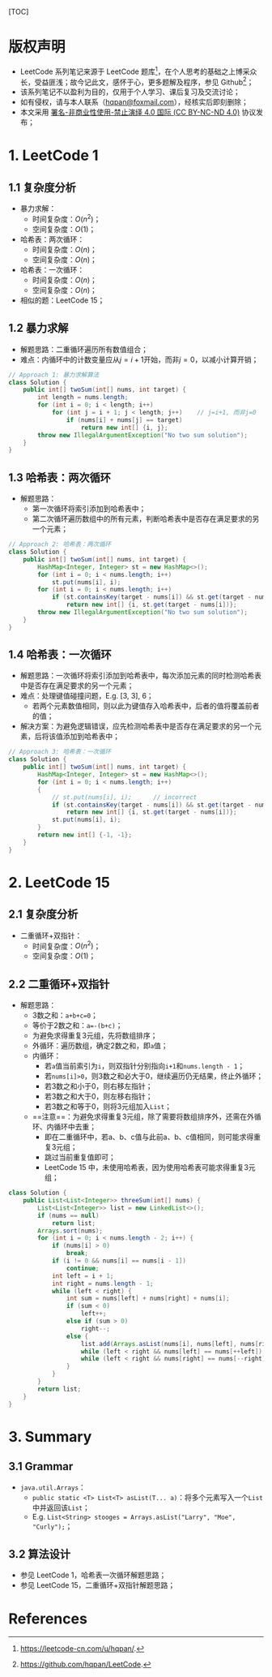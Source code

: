 [TOC]

# 版权声明

- LeetCode 系列笔记来源于 LeetCode 题库[^1]，在个人思考的基础之上博采众长，受益匪浅；故今记此文，感怀于心，更多题解及程序，参见 Github[^2]；
- 该系列笔记不以盈利为目的，仅用于个人学习、课后复习及交流讨论；
- 如有侵权，请与本人联系（hqpan@foxmail.com），经核实后即刻删除；
- 本文采用 [署名-非商业性使用-禁止演绎 4.0 国际 (CC BY-NC-ND 4.0)](https://creativecommons.org/licenses/by-nc-nd/4.0/deed.zh) 协议发布；

# 1. LeetCode 1

## 1.1 复杂度分析

- 暴力求解：
  - 时间复杂度：$O(n^2)$；
  - 空间复杂度：$O(1)$；
- 哈希表：两次循环：
  - 时间复杂度：$O(n)$；
  - 空间复杂度：$O(n)$；
- 哈希表：一次循环：
  - 时间复杂度：$O(n)$；
  - 空间复杂度：$O(n)$；
- 相似的题：LeetCode 15；

## 1.2 暴力求解
- 解题思路：二重循环遍历所有数值组合；
- 难点：内循环中的计数变量应从$j=i+1$开始，而非$j=0$，以减小计算开销；

```java
// Approach 1: 暴力求解算法
class Solution {
    public int[] twoSum(int[] nums, int target) {
        int length = nums.length;
        for (int i = 0; i < length; i++)
            for (int j = i + 1; j < length; j++)	// j=i+1, 而非j=0
                if (nums[i] + nums[j] == target)
                    return new int[] {i, j};
        throw new IllegalArgumentException("No two sum solution");
    }
}
```

## 1.3 哈希表：两次循环
- 解题思路：
  - 第一次循环将索引添加到哈希表中；
  - 第二次循环遍历数组中的所有元素，判断哈希表中是否存在满足要求的另一个元素；

```java
// Approach 2: 哈希表：两次循环
class Solution {
    public int[] twoSum(int[] nums, int target) {
        HashMap<Integer, Integer> st = new HashMap<>();
        for (int i = 0; i < nums.length; i++)
            st.put(nums[i], i);
        for (int i = 0; i < nums.length; i++)
            if (st.containsKey(target - nums[i]) && st.get(target - nums[i]) != i)
                return new int[] {i, st.get(target - nums[i])}; 
        throw new IllegalArgumentException("No two sum solution");
    }
}
```

## 1.4 哈希表：一次循环
- 解题思路：一次循环将索引添加到哈希表中，每次添加元素的同时检测哈希表中是否存在满足要求的另一个元素；
- 难点：处理键值碰撞问题，E.g. [3, 3], 6；
  - 若两个元素数值相同，则以此为键值存入哈希表中，后者的值将覆盖前者的值；
- 解决方案：为避免逻辑错误，应先检测哈希表中是否存在满足要求的另一个元素，后将该值添加到哈希表中；

```java
// Approach 3: 哈希表：一次循环
class Solution {
    public int[] twoSum(int[] nums, int target) {
        HashMap<Integer, Integer> st = new HashMap<>();
        for (int i = 0; i < nums.length; i++)
        {
            // st.put(nums[i], i);      // incorrect
            if (st.containsKey(target - nums[i]) && st.get(target - nums[i]) != i)
                return new int[] {i, st.get(target - nums[i])};
            st.put(nums[i], i);
        }
        return new int[] {-1, -1};
    }
}
```

# 2. LeetCode 15

## 2.1 复杂度分析

- 二重循环+双指针：
  - 时间复杂度：$O(n^2)$；
  - 空间复杂度：$O(1)$；

## 2.2 二重循环+双指针

- 解题思路：
  - 3数之和：`a+b+c=0`；
  - 等价于2数之和：`a=-(b+c)`；
  - 为避免求得重复3元组，先将数组排序；
  - 外循环：遍历数组，确定2数之和，即`a`值；
  - 内循环：
    - 若`a`值当前索引为`i`，则双指针分别指向`i+1`和`nums.length - 1`；
    - 若`nums[i]>0`，则3数之和必大于0，继续遍历仍无结果，终止外循环；
    - 若3数之和小于0，则右移左指针；
    - 若3数之和大于0，则左移右指针；
    - 若3数之和等于0，则将3元组加入`List`；
  - ==注意==：为避免求得重复3元组，除了需要将数组排序外，还需在外循环、内循环中去重；
    - 即在二重循环中，若a、b、c值与此前a、b、c值相同，则可能求得重复3元组；
    - 跳过当前重复值即可；
    - LeetCode 15 中，未使用哈希表，因为使用哈希表可能求得重复3元组；

```java
class Solution {
    public List<List<Integer>> threeSum(int[] nums) {
        List<List<Integer>> list = new LinkedList<>();
        if (nums == null)
            return list;
        Arrays.sort(nums);
        for (int i = 0; i < nums.length - 2; i++) {
            if (nums[i] > 0)
                break;
            if (i != 0 && nums[i] == nums[i - 1])
                continue;
            int left = i + 1;
            int right = nums.length - 1;
            while (left < right) {
                int sum = nums[left] + nums[right] + nums[i];
                if (sum < 0)
                    left++;
                else if (sum > 0)
                    right--;
                else {
                    list.add(Arrays.asList(nums[i], nums[left], nums[right]));
                    while (left < right && nums[left] == nums[++left]);
                    while (left < right && nums[right] == nums[--right]);
                }
            }
        }
        return list;
    }
}
```

# 3. Summary

## 3.1 Grammar

- `java.util.Arrays`：
  - `public static <T> List<T> asList(T... a)`：将多个元素写入一个`List`中并返回该`List`；
  - E.g. `List<String> stooges = Arrays.asList("Larry", "Moe", "Curly");`；

## 3.2 算法设计

- 参见 LeetCode 1，哈希表一次循环解题思路；
- 参见 LeetCode 15，二重循环+双指针解题思路；

# References

[^1]: https://leetcode-cn.com/u/hqpan/.
[^2]: https://github.com/hqpan/LeetCode.